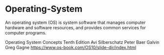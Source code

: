 # Operating-System
An operating system (OS) is system software that manages computer hardware and software resources, and provides common services for computer programs.

Operating System Concepts
Tenth Edition
Avi Silberschatz
Peter Baer Galvin
Greg Gagne
https://www.os-book.com/OS10/slide-dir/index.html
